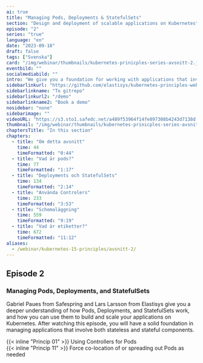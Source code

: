 ```yaml
---
ai: true
title: "Managing Pods, Deployments & StatefulSets"
section: "Design and deployment of scalable applications on Kubernetes"
episode: "2"
series: "true"
language: "en"
date: "2023-09-18"
draft: false
tags: ["Svenska"]
card: "/img/webinar/thumbnails/kubernetes-prinicples-series-avsnitt-2.jpeg"
eventbild: ""
socialmediabild: ""
intro: "We give you a foundation for working with applications that involve both stateless and stateful components."
sidebarlinkurl: "https://github.com/elastisys/kubernetes-principles-webinar-series"
sidebarlinkname: "To gitrepo"
sidebarlinkurl2: "/demo"
sidebarlinkname2: "Book a demo"
nosidebar: "none"
sidebarimage: ""
videoURL: "https://s3.sto1.safedc.net/a489f53964f14fe897308b4243d7138d:processedvideos/safespring-elastisys_webcast_episode_2/master.m3u8"
thumbnail: "/img/webinar/thumbnails/kubernetes-prinicples-series-avsnitt-2.jpeg"
chaptersTitle: "In this section"
chapters:
  - title: "Om detta avsnitt"
    time: 44
    timeFormatted: "0:44"
  - title: "Vad är pods?"
    time: 77
    timeFormatted: "1:17"
  - title: "Deployments och StatefulSets"
    time: 134
    timeFormatted: "2:14"
  - title: "Använda Controlers"
    time: 233
    timeFormatted: "3:53"
  - title: "Schemaläggning"
    time: 559
    timeFormatted: "9:19"
  - title: "Vad är etiketter?"
    time: 672
    timeFormatted: "11:12"
aliases:
  - /webinar/kubernetes-15-principles/avsnitt-2/
---
```

## Episode 2

### Managing Pods, Deployments, and StatefulSets

Gabriel Paues from Safespring and Lars Larsson from Elastisys give you a deeper understanding of how Pods, Deployments, and StatefulSets work, and how you can use them to build and scale your applications on Kubernetes. After watching this episode, you will have a solid foundation in managing applications that involve both stateless and stateful components.

{{< inline "Princip 01" >}} Using Controllers for Pods  
{{< inline "Princip 11" >}} Force co-location of or spreading out Pods as needed